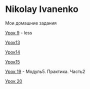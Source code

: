 

# Nikolay Ivanenko
Мои домашние задания

[Урок 9](https://nikolaivanenko.github.io/lesson_9/src/ "Моё готовое дз(урок 9)") - less

[Урок13](https://nikolaivanenko.github.io/src/ "Моё готовое дз(урок 13)")

[Урок14](https://nikolaivanenko.github.io/lesson%2014/src/ "Моё готовое дз(урок 14)")

[Урок15](https://nikolaivanenko.github.io/fonts-viewer/ "Моё готовое дз(урок 15)")

[Урок 19](https://nikolaivanenko.github.io/src/ "Моё готовое дз(урок 19)") - Модуль5. Практика. Часть2

[Урок 20](https://nikolaivanenko.github.io/lesson15/ "Моё готовое дз(урок 20)") 


